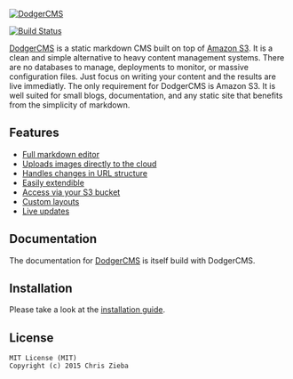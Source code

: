 [![DodgerCMS](http://i.imgur.com/EmVj8OL.png)](http://dodgercms.com/)

[![Build Status](https://travis-ci.org/ChrisZieba/dodgercms.svg)](https://travis-ci.org/ChrisZieba/dodgercms)
 
[DodgerCMS](http://dodgercms.com) is a static markdown CMS built on top of [Amazon S3](http://aws.amazon.com/s3/). It is a clean and simple alternative to heavy content management systems. There are no databases to manage, deployments to monitor, or massive configuration files. Just focus on writing your content and the results are live immediatly. The only requirement for DodgerCMS is Amazon S3. It is well suited for small blogs, documentation, and any static site that benefits from the simplicity of markdown.

## Features

- [Full markdown editor](http://dodgercms.com/features/editor)
- [Uploads images directly to the cloud](http://dodgercms.com/features/)
- [Handles changes in URL structure](http://dodgercms.com/features/)
- [Easily extendible](http://dodgercms.com/features/)
- [Access via your S3 bucket](http://dodgercms.com/features/)
- [Custom layouts](http://dodgercms.com/features/)
- [Live updates](http://dodgercms.com/features/)

## Documentation

The documentation for [DodgerCMS](http://dodgercms.com) is itself build with DodgerCMS. 

## Installation

Please take a look at the [installation guide](http://dodgercms.com/help/installation).

## License

```
MIT License (MIT)
Copyright (c) 2015 Chris Zieba
```